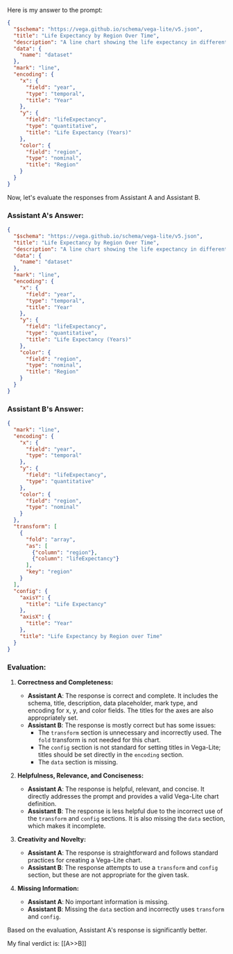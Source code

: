 
Here is my answer to the prompt:

```json
{
  "$schema": "https://vega.github.io/schema/vega-lite/v5.json",
  "title": "Life Expectancy by Region Over Time",
  "description": "A line chart showing the life expectancy in different regions over time.",
  "data": {
    "name": "dataset"
  },
  "mark": "line",
  "encoding": {
    "x": {
      "field": "year",
      "type": "temporal",
      "title": "Year"
    },
    "y": {
      "field": "lifeExpectancy",
      "type": "quantitative",
      "title": "Life Expectancy (Years)"
    },
    "color": {
      "field": "region",
      "type": "nominal",
      "title": "Region"
    }
  }
}
```

Now, let's evaluate the responses from Assistant A and Assistant B.

### Assistant A's Answer:
```json
{
  "$schema": "https://vega.github.io/schema/vega-lite/v5.json",
  "title": "Life Expectancy by Region Over Time",
  "description": "A line chart showing the life expectancy in different regions over time.",
  "data": {
    "name": "dataset"
  },
  "mark": "line",
  "encoding": {
    "x": {
      "field": "year",
      "type": "temporal",
      "title": "Year"
    },
    "y": {
      "field": "lifeExpectancy",
      "type": "quantitative",
      "title": "Life Expectancy (Years)"
    },
    "color": {
      "field": "region",
      "type": "nominal",
      "title": "Region"
    }
  }
}
```

### Assistant B's Answer:
```json
{
  "mark": "line",
  "encoding": {
    "x": {
      "field": "year",
      "type": "temporal"
    },
    "y": {
      "field": "lifeExpectancy",
      "type": "quantitative"
    },
    "color": {
      "field": "region",
      "type": "nominal"
    }
  },
  "transform": [
    {
      "fold": "array",
      "as": [
        {"column": "region"},
        {"column": "lifeExpectancy"}
      ],
      "key": "region"
    }
  ],
  "config": {
    "axisY": {
      "title": "Life Expectancy"
    },
    "axisX": {
      "title": "Year"
    },
    "title": "Life Expectancy by Region over Time"
  }
}
```

### Evaluation:

1. **Correctness and Completeness:**
   - **Assistant A**: The response is correct and complete. It includes the schema, title, description, data placeholder, mark type, and encoding for x, y, and color fields. The titles for the axes are also appropriately set.
   - **Assistant B**: The response is mostly correct but has some issues:
     - The `transform` section is unnecessary and incorrectly used. The `fold` transform is not needed for this chart.
     - The `config` section is not standard for setting titles in Vega-Lite; titles should be set directly in the `encoding` section.
     - The `data` section is missing.

2. **Helpfulness, Relevance, and Conciseness:**
   - **Assistant A**: The response is helpful, relevant, and concise. It directly addresses the prompt and provides a valid Vega-Lite chart definition.
   - **Assistant B**: The response is less helpful due to the incorrect use of the `transform` and `config` sections. It is also missing the `data` section, which makes it incomplete.

3. **Creativity and Novelty:**
   - **Assistant A**: The response is straightforward and follows standard practices for creating a Vega-Lite chart.
   - **Assistant B**: The response attempts to use a `transform` and `config` section, but these are not appropriate for the given task.

4. **Missing Information:**
   - **Assistant A**: No important information is missing.
   - **Assistant B**: Missing the `data` section and incorrectly uses `transform` and `config`.

Based on the evaluation, Assistant A's response is significantly better.

My final verdict is: [[A>>B]]